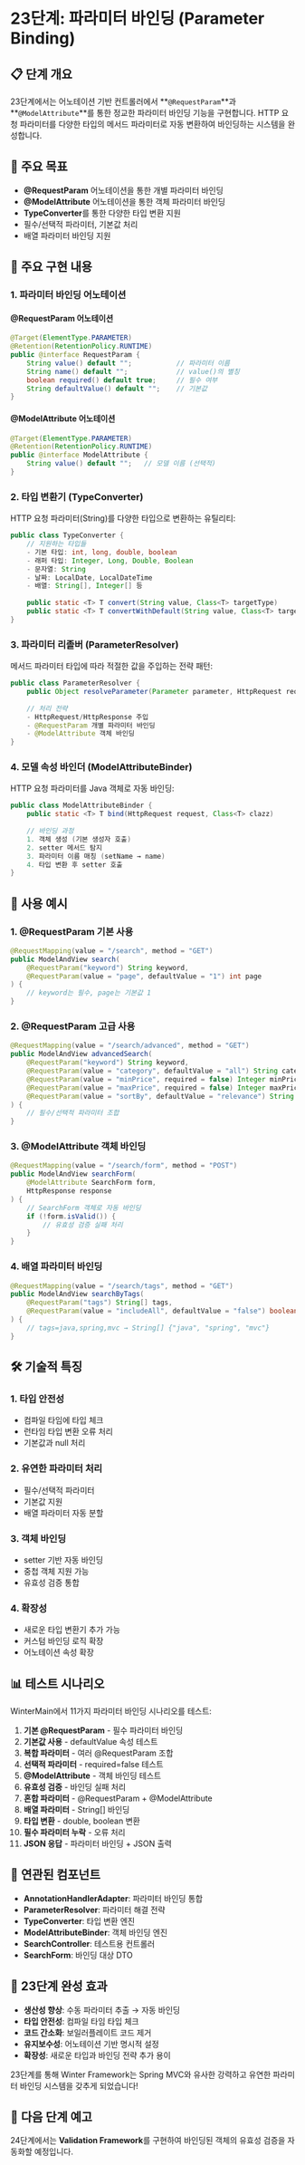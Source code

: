 # 23단계: 파라미터 바인딩 (Parameter Binding)

## 📋 단계 개요

23단계에서는 어노테이션 기반 컨트롤러에서 **`@RequestParam`**과 **`@ModelAttribute`**를 통한 정교한 파라미터 바인딩 기능을 구현합니다. HTTP 요청 파라미터를 다양한 타입의 메서드 파라미터로 자동 변환하여 바인딩하는 시스템을 완성합니다.

## 🎯 주요 목표

- **@RequestParam** 어노테이션을 통한 개별 파라미터 바인딩
- **@ModelAttribute** 어노테이션을 통한 객체 파라미터 바인딩  
- **TypeConverter**를 통한 다양한 타입 변환 지원
- 필수/선택적 파라미터, 기본값 처리
- 배열 파라미터 바인딩 지원

## 🔧 주요 구현 내용

### 1. 파라미터 바인딩 어노테이션

#### @RequestParam 어노테이션
```java
@Target(ElementType.PARAMETER)
@Retention(RetentionPolicy.RUNTIME)
public @interface RequestParam {
    String value() default "";           // 파라미터 이름
    String name() default "";            // value()의 별칭
    boolean required() default true;     // 필수 여부
    String defaultValue() default "";    // 기본값
}
```

#### @ModelAttribute 어노테이션
```java
@Target(ElementType.PARAMETER)
@Retention(RetentionPolicy.RUNTIME)
public @interface ModelAttribute {
    String value() default "";   // 모델 이름 (선택적)
}
```

### 2. 타입 변환기 (TypeConverter)

HTTP 요청 파라미터(String)를 다양한 타입으로 변환하는 유틸리티:

```java
public class TypeConverter {
    // 지원하는 타입들
    - 기본 타입: int, long, double, boolean
    - 래퍼 타입: Integer, Long, Double, Boolean  
    - 문자열: String
    - 날짜: LocalDate, LocalDateTime
    - 배열: String[], Integer[] 등
    
    public static <T> T convert(String value, Class<T> targetType)
    public static <T> T convertWithDefault(String value, Class<T> targetType, String defaultValue)
}
```

### 3. 파라미터 리졸버 (ParameterResolver)

메서드 파라미터 타입에 따라 적절한 값을 주입하는 전략 패턴:

```java
public class ParameterResolver {
    public Object resolveParameter(Parameter parameter, HttpRequest request, HttpResponse response)
    
    // 처리 전략
    - HttpRequest/HttpResponse 주입
    - @RequestParam 개별 파라미터 바인딩  
    - @ModelAttribute 객체 바인딩
}
```

### 4. 모델 속성 바인더 (ModelAttributeBinder)

HTTP 요청 파라미터를 Java 객체로 자동 바인딩:

```java
public class ModelAttributeBinder {
    public static <T> T bind(HttpRequest request, Class<T> clazz)
    
    // 바인딩 과정
    1. 객체 생성 (기본 생성자 호출)
    2. setter 메서드 탐지
    3. 파라미터 이름 매칭 (setName → name)
    4. 타입 변환 후 setter 호출
}
```

## 📝 사용 예시

### 1. @RequestParam 기본 사용

```java
@RequestMapping(value = "/search", method = "GET")
public ModelAndView search(
    @RequestParam("keyword") String keyword,
    @RequestParam(value = "page", defaultValue = "1") int page
) {
    // keyword는 필수, page는 기본값 1
}
```

### 2. @RequestParam 고급 사용

```java
@RequestMapping(value = "/search/advanced", method = "GET") 
public ModelAndView advancedSearch(
    @RequestParam("keyword") String keyword,
    @RequestParam(value = "category", defaultValue = "all") String category,
    @RequestParam(value = "minPrice", required = false) Integer minPrice,
    @RequestParam(value = "maxPrice", required = false) Integer maxPrice,
    @RequestParam(value = "sortBy", defaultValue = "relevance") String sortBy
) {
    // 필수/선택적 파라미터 조합
}
```

### 3. @ModelAttribute 객체 바인딩

```java
@RequestMapping(value = "/search/form", method = "POST")
public ModelAndView searchForm(
    @ModelAttribute SearchForm form,
    HttpResponse response
) {
    // SearchForm 객체로 자동 바인딩
    if (!form.isValid()) {
        // 유효성 검증 실패 처리
    }
}
```

### 4. 배열 파라미터 바인딩

```java
@RequestMapping(value = "/search/tags", method = "GET")
public ModelAndView searchByTags(
    @RequestParam("tags") String[] tags,
    @RequestParam(value = "includeAll", defaultValue = "false") boolean includeAll
) {
    // tags=java,spring,mvc → String[] {"java", "spring", "mvc"}
}
```

## 🛠 기술적 특징

### 1. 타입 안전성
- 컴파일 타임에 타입 체크
- 런타임 타입 변환 오류 처리
- 기본값과 null 처리

### 2. 유연한 파라미터 처리  
- 필수/선택적 파라미터
- 기본값 지원
- 배열 파라미터 자동 분할

### 3. 객체 바인딩
- setter 기반 자동 바인딩
- 중첩 객체 지원 가능
- 유효성 검증 통합

### 4. 확장성
- 새로운 타입 변환기 추가 가능
- 커스텀 바인딩 로직 확장
- 어노테이션 속성 확장

## 📊 테스트 시나리오

WinterMain에서 11가지 파라미터 바인딩 시나리오를 테스트:

1. **기본 @RequestParam** - 필수 파라미터 바인딩
2. **기본값 사용** - defaultValue 속성 테스트  
3. **복합 파라미터** - 여러 @RequestParam 조합
4. **선택적 파라미터** - required=false 테스트
5. **@ModelAttribute** - 객체 바인딩 테스트
6. **유효성 검증** - 바인딩 실패 처리
7. **혼합 파라미터** - @RequestParam + @ModelAttribute
8. **배열 파라미터** - String[] 바인딩
9. **타입 변환** - double, boolean 변환
10. **필수 파라미터 누락** - 오류 처리
11. **JSON 응답** - 파라미터 바인딩 + JSON 출력

## 🔗 연관된 컴포넌트

- **AnnotationHandlerAdapter**: 파라미터 바인딩 통합
- **ParameterResolver**: 파라미터 해결 전략
- **TypeConverter**: 타입 변환 엔진
- **ModelAttributeBinder**: 객체 바인딩 엔진
- **SearchController**: 테스트용 컨트롤러
- **SearchForm**: 바인딩 대상 DTO

## 🎉 23단계 완성 효과

- **생산성 향상**: 수동 파라미터 추출 → 자동 바인딩
- **타입 안전성**: 컴파일 타임 타입 체크
- **코드 간소화**: 보일러플레이트 코드 제거
- **유지보수성**: 어노테이션 기반 명시적 설정
- **확장성**: 새로운 타입과 바인딩 전략 추가 용이

23단계를 통해 Winter Framework는 Spring MVC와 유사한 강력하고 유연한 파라미터 바인딩 시스템을 갖추게 되었습니다!

## 🚀 다음 단계 예고

24단계에서는 **Validation Framework**를 구현하여 바인딩된 객체의 유효성 검증을 자동화할 예정입니다.